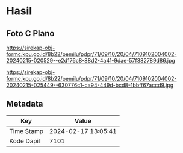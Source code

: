 # Hasil

## Foto C Plano

https://sirekap-obj-formc.kpu.go.id/8b22/pemilu/pdpr/71/09/10/20/04/7109102004002-20240215-020529--e2d176c8-88d2-4a41-9dae-57f382789d86.jpg

https://sirekap-obj-formc.kpu.go.id/8b22/pemilu/pdpr/71/09/10/20/04/7109102004002-20240215-025449--630776c1-ca94-449d-bcd8-1bbff67accd9.jpg


## Metadata

| Key        | Value               |
| ---------- | ------------------- |
| Time Stamp | 2024-02-17 13:05:41 |
| Kode Dapil | 7101                |



